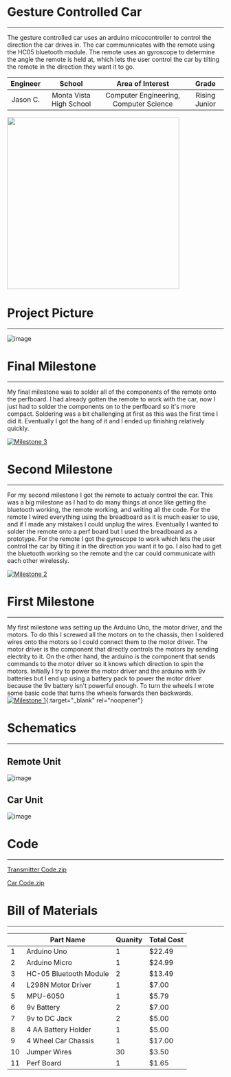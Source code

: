 ﻿# Gesture Controlled Car
 ---
The gesture controlled car uses an arduino micocontroller to control the direction the car drives in. The car communnicates with the remote using the HC05 bluetooth module. The remote uses an gyroscope to determine the angle the remote is held at, which lets the user control the car by tilting the remote in the direction they want it to go. 

| **Engineer** | **School** | **Area of Interest** | **Grade** |
|:--:|:--:|:--:|:--:|
| Jason C. | Monta Vista High School | Computer Engineering, Computer Science | Rising Junior

<img src="https://user-images.githubusercontent.com/30334711/184504052-85eefbe5-d281-48e9-9046-b60ec97c55d4.jpg" width="400">

# Project Picture
---
![image](https://user-images.githubusercontent.com/30334711/183264182-da81ecbe-636f-4730-b22f-13f3f1f667a8.png)
  
# Final Milestone
---
My final milestone was to solder all of the components of the remote onto the perfboard. I had already gotten the remote to work with the car, now I just had to solder the components on to the perfboard so it's more compact. Soldering was a bit challenging at first as this was the first time I did it. Eventually I got the hang of it and I ended up finishing relatively quickly. 

[![Milestone 3](https://res.cloudinary.com/marcomontalbano/image/upload/v1660322472/video_to_markdown/images/youtube--jLW0eKtfv50-c05b58ac6eb4c4700831b2b3070cd403.jpg)](https://www.youtube.com/watch?v=jLW0eKtfv50 "Milestone 3")

# Second Milestone
---
For my second milestone I got the remote to actualy control the car. This was a big milestone as I had to do many things at once like getting the bluetooth working, the remote working, and writing all the code. For the remote I wired everything using the breadboard as it is much easier to use, and if I made any mistakes I could unplug the wires. Eventually I wanted to solder the remote onto a perf board but I used the breadboard as a prototype. For the remote I got the gyroscope to work which lets the user control the car by tilting it in the direction you want it to go. I also had to get the bluetooth working so the remote and the car could communicate with each other wirelessly. 

[![Milestone 2](https://res.cloudinary.com/marcomontalbano/image/upload/v1660204386/video_to_markdown/images/youtube--4Ifjy3sYAq4-c05b58ac6eb4c4700831b2b3070cd403.jpg)](https://www.youtube.com/watch?v=4Ifjy3sYAq4 "Milestone 2")
# First Milestone
  ---
My first milestone was setting up the Arduino Uno, the motor driver, and the motors. To do this I screwed all the motors on to the chassis, then I soldered wires onto the motors so I could connect them to the motor driver. The motor driver is the component that directly controls the motors by sending electrity to it. On the other hand, the arduino is the component that sends commands to the motor driver so it knows which direction to spin the motors. Initially I try to power the motor driver and the arduino with 9v batteries but I end up using a battery pack to power the motor driver because the 9v battery isn't powerful enough. To turn the wheels I wrote some basic code that turns the wheels forwards then backwards. 
[![Milestone 1](https://res.cloudinary.com/marcomontalbano/image/upload/v1659716794/video_to_markdown/images/youtube--rDIB7zLfi5A-c05b58ac6eb4c4700831b2b3070cd403.jpg)](https://youtu.be/rDIB7zLfi5A "Milestone 1"){:target="_blank" rel="noopener"}

# Schematics 
---
## Remote Unit
![image](https://user-images.githubusercontent.com/30334711/183838571-bb3990fb-723e-4f79-a0b6-ecf31166aef1.png)

## Car Unit 
![image](https://user-images.githubusercontent.com/30334711/183839426-8d9206e7-d2e4-4454-b1cf-cfd2f716b9d2.png)

# Code
---
[Transmitter Code.zip](https://github.com/jason-131/jason_BSE_portfolio/files/9310776/Transmitter.Code-20220731T234147Z-001.zip)

[Car Code.zip](https://github.com/jason-131/jason_BSE_portfolio/files/9310790/car.zip)


# Bill of Materials
 
---

|    | Part Name              | Quanity | Total Cost |
| -- | ---------------------- | ------- | ---------- |
| 1  | Arduino Uno            | 1       | $22.49     |
| 2  | Arduino Micro          | 1       | $24.99     |
| 3  | HC-05 Bluetooth Module | 2       | $13.49     |
| 4  | L298N Motor Driver     | 1       | $7.00      |
| 5  | MPU-6050               | 1       | $5.79      |
| 6  | 9v Battery             | 2       | $7.00      |
| 7  | 9v to DC Jack          | 2       | $5.00      |
| 8  | 4 AA Battery Holder    | 1       | $5.00      |
| 9  | 4 Wheel Car Chassis    | 1       | $17.00     |
| 10 | Jumper Wires           | 30      | $3.50      |
| 11 | Perf Board             | 1       | $1.65      |
